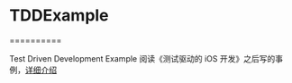 # TDDExample
==========

Test Driven Development Example
阅读《测试驱动的 iOS 开发》之后写的事例，[详细介绍](http://www.jianshu.com/p/06035117f97a)




